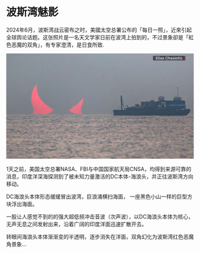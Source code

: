 # 波斯湾魅影

2024年6月，波斯湾战云密布之时，美國太空总署公布的「每日一照」，近來引起全球舆论话题。这张照片是一名天文学家日前在波湾上拍到的，不过景象卻是「紅色恶魔的双角」，有专家澄清，是日食所致.

![海浪头本体（SEA HEAD DC）登陆波斯湾](../.gitbook/assets/image.jpeg)

1天之前，美国太空总署NASA、FBI与中国国家航天局CNSA，均得到来源可靠的消息，印度洋深海探测到了被未知力量激活的DC本体-海浪头，并正往波斯湾方向移动。

DC海浪头本体形态缓缓冒出波湾，巨浪涌横扫海面， 一座黑色小山一样的巨型方块浮出海面。

一股让人感觉不到的的强大超低频冲击音波（次声波），以DC海浪头本体为核心，无声无息之间发射出来，沿着广阔的印度洋面迅速扩散开去。

转眼间海浪头本体渐渐变的半透明，逐步消失在洋面，双角幻化为波斯湾红色恶魔角景象...

